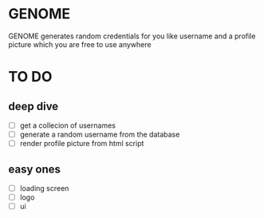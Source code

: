 # GENOME
GENOME generates random credentials for you like username and a profile picture 
which you are free to use anywhere
# TO DO
## deep dive
- [ ] get a collecion of usernames
- [ ] generate a random username from the database
- [ ] render profile picture from html script
## easy ones
- [ ] loading screen
- [ ] logo
- [ ] ui
